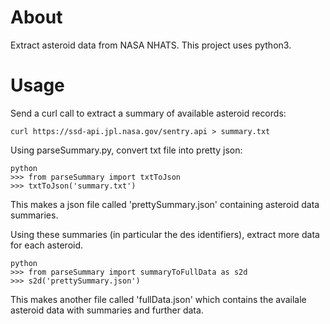 # About

Extract asteroid data from NASA NHATS.
This project uses python3.

# Usage

Send a curl call to extract a summary of available asteroid records:
```
curl https://ssd-api.jpl.nasa.gov/sentry.api > summary.txt
```

Using parseSummary.py, convert txt file into pretty json:
```
python 
>>> from parseSummary import txtToJson
>>> txtToJson('summary.txt')
```
This makes a json file called 'prettySummary.json' containing asteroid data summaries.

Using these summaries (in particular the des identifiers), extract more data for each asteroid.

```
python
>>> from parseSummary import summaryToFullData as s2d
>>> s2d('prettySummary.json')
```
This makes another file called 'fullData.json' which contains the availale asteroid data with summaries and further data.
